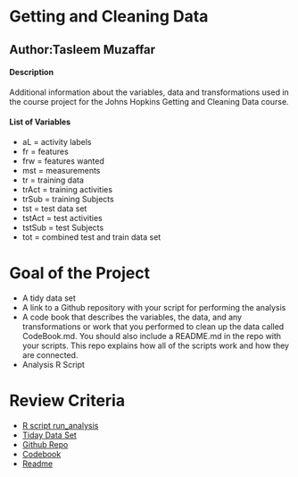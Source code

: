 # Getting and Cleaning Data

## Author:Tasleem Muzaffar


#### Description

Additional information about the variables, data and transformations used in the course project for the Johns Hopkins Getting and Cleaning Data course.

#### List of Variables

- aL = activity labels
- fr = features
- frw = features wanted
- mst = measurements
- tr = training data
- trAct = training activities
- trSub = training Subjects
- tst = test data set
- tstAct = test activities
- tstSub = test Subjects
- tot = combined test and train data set
 
# Goal of the Project
- A tidy data set
- A link to a Github repository with your script for performing the analysis
- A code book that describes the variables, the data, and any transformations or work that you performed to clean up the data called CodeBook.md. You should also include a README.md in the repo with your scripts. This repo explains how all of the scripts work and how  they are connected.
 - Analysis R Script
 
 # Review Criteria

- [R script run_analysis](https://github.com/tmuzaffa/datasciencecoursera/blob/master/Getting%20and%20Cleaning%20data/PRoject/run_analysis.R)
- [Tiday Data Set](https://github.com/tmuzaffa/datasciencecoursera/blob/master/Getting%20and%20Cleaning%20data/PRoject/tidyData.txt)
- [Github Repo](https://github.com/tmuzaffa/datasciencecoursera/tree/master/Getting%20and%20Cleaning%20data/PRoject)
- [Codebook](https://github.com/tmuzaffa/datasciencecoursera/tree/master/Getting%20and%20Cleaning%20data/PRoject)
- [Readme](https://github.com/tmuzaffa/datasciencecoursera/tree/master/Getting%20and%20Cleaning%20data/PRoject)

